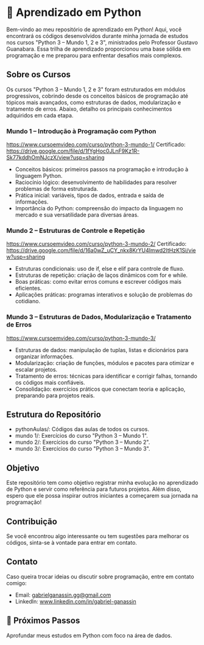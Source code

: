 # 🐍 Aprendizado em Python
Bem-vindo ao meu repositório de aprendizado em Python! 
Aqui, você encontrará os códigos desenvolvidos durante minha jornada de estudos nos cursos "Python 3 – Mundo 1, 2 e 3", ministrados pelo Professor Gustavo Guanabara. Essa trilha de aprendizado proporcionou uma base sólida em programação e me preparou para enfrentar desafios mais complexos.

## Sobre os Cursos
Os cursos "Python 3 – Mundo 1, 2 e 3" foram estruturados em módulos progressivos, cobrindo desde os conceitos básicos de programação até tópicos mais avançados, como estruturas de dados, modularização e tratamento de erros. Abaixo, detalho os principais conhecimentos adquiridos em cada etapa.

### Mundo 1 – Introdução à Programação com Python
https://www.cursoemvideo.com/curso/python-3-mundo-1/
Certificado: https://drive.google.com/file/d/1fYgHoc0JLnF9Kz1R-Sk77kddhOmNJczX/view?usp=sharing
* Conceitos básicos: primeiros passos na programação e introdução à linguagem Python.
* Raciocínio lógico: desenvolvimento de habilidades para resolver problemas de forma estruturada.
* Prática inicial: variáveis, tipos de dados, entrada e saída de informações.
* Importância do Python: compreensão do impacto da linguagem no mercado e sua versatilidade para diversas áreas.
### Mundo 2 – Estruturas de Controle e Repetição
https://www.cursoemvideo.com/curso/python-3-mundo-2/
Certificado: https://drive.google.com/file/d/16a0wZ_uCY_nkx8KrYU4Imwd2ItHzK1Si/view?usp=sharing
* Estruturas condicionais: uso de if, else e elif para controle de fluxo.
* Estruturas de repetição: criação de laços dinâmicos com for e while.
* Boas práticas: como evitar erros comuns e escrever códigos mais eficientes.
* Aplicações práticas: programas interativos e solução de problemas do cotidiano.
### Mundo 3 – Estruturas de Dados, Modularização e Tratamento de Erros
https://www.cursoemvideo.com/curso/python-3-mundo-3/
* Estruturas de dados: manipulação de tuplas, listas e dicionários para organizar informações.
* Modularização: criação de funções, módulos e pacotes para otimizar e escalar projetos.
* Tratamento de erros: técnicas para identificar e corrigir falhas, tornando os códigos mais confiáveis.
* Consolidação: exercícios práticos que conectam teoria e aplicação, preparando para projetos reais.

## Estrutura do Repositório
* pythonAulas/: Códigos das aulas de todos os cursos.
* mundo 1/: Exercícios do curso "Python 3 – Mundo 1".
* mundo 2/: Exercícios do curso "Python 3 – Mundo 2".
* mundo 3/: Exercícios do curso "Python 3 – Mundo 3".

## Objetivo
Este repositório tem como objetivo registrar minha evolução no aprendizado de Python e servir como referência para futuros projetos. Além disso, espero que ele possa inspirar outros iniciantes a começarem sua jornada na programação!

## Contribuição
Se você encontrou algo interessante ou tem sugestões para melhorar os códigos, sinta-se à vontade para entrar em contato.

## Contato
Caso queira trocar ideias ou discutir sobre programação, entre em contato comigo:
* Email: gabrielganassin.gg@gmail.com
* LinkedIn: www.linkedin.com/in/gabriel-ganassin

## 🚀 Próximos Passos
Aprofundar meus estudos em Python com foco na área de dados.
